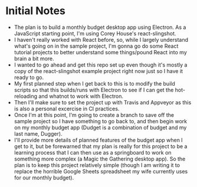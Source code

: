 # Initial Notes
* The plan is to build a monthly budget desktop app using Electron.  As a JavaScript starting point, I'm using Corey House's react-slingshot.
* I haven't really worked with React before, so, while I largely understand what's going on in the sample project, I'm gonna go do some React tutorial projects to better understand some things/pound React into my brain a bit more.
* I wanted to go ahead and get this repo set up even though it's mostly a copy of the react-slingshot example project right now just so I have it ready to go.
* My first planned step when I get back to this is to modify the build scripts so that this builds/runs with Electron to see if I can get the hot-reloading and whatnot to work with Electron.
* Then I'll make sure to set the project up with Travis and Appveyor as this is also a personal excercise in CI practices.
* Once I'm at this point, I'm going to create a branch to save off the sample project so I have something to go back to, and then begin work on my monthly budget app (Dudget is a combination of budget and my last name, Dugger).
* I'll provide more details of planned features of the budget app when I get to it, but be forewarned that my plan is really for this project to be a learning process that I can then use as a springboard to work on something more complex (a Magic the Gathering desktop app).  So the plan is to keep this project relatively simple (though I am writing it to replace the horrible Google Sheets spreadsheet my wife currently uses for our monthly budget).